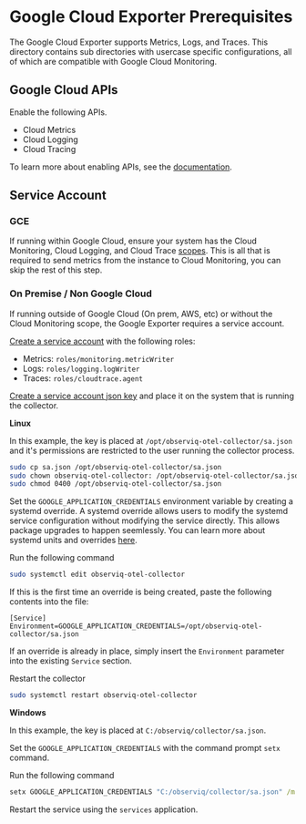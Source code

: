 # Google Cloud Exporter Prerequisites

The Google Cloud Exporter supports Metrics, Logs, and Traces. This directory contains sub directories with usercase
specific configurations, all of which are compatible with Google Cloud Monitoring.

## Google Cloud APIs

Enable the following APIs.
- Cloud Metrics
- Cloud Logging
- Cloud Tracing

To learn more about enabling APIs, see the [documentation](https://cloud.google.com/endpoints/docs/openapi/enable-api).

## Service Account

### GCE

If running within Google Cloud, ensure your system has the Cloud Monitoring, Cloud Logging, and Cloud Trace [scopes](https://developers.google.com/identity/protocols/oauth2/scopes#monitoring). This is all that is required to send metrics from the instance to Cloud Monitoring, you can skip the rest of this step.

### On Premise / Non Google Cloud

If running outside of Google Cloud (On prem, AWS, etc) or without the Cloud Monitoring scope, the Google Exporter requires a service account.

[Create a service account](https://cloud.google.com/iam/docs/creating-managing-service-accounts) with the following roles:
- Metrics: `roles/monitoring.metricWriter`
- Logs: `roles/logging.logWriter`
- Traces: `roles/cloudtrace.agent`

[Create a service account json key](https://cloud.google.com/iam/docs/creating-managing-service-account-keys) and place it on the system that is running the collector. 

**Linux**

In this example, the key is placed at `/opt/observiq-otel-collector/sa.json` and it's permissions are restricted to the user running the collector process.
```bash
sudo cp sa.json /opt/observiq-otel-collector/sa.json
sudo chown observiq-otel-collector: /opt/observiq-otel-collector/sa.json
sudo chmod 0400 /opt/observiq-otel-collector/sa.json
```

Set the `GOOGLE_APPLICATION_CREDENTIALS` environment variable by creating a systemd override. A systemd override allows users to modify the systemd service configuration without modifying the service directly. This allows package upgrades to happen seemlessly. You can learn more about systemd units and overrides [here](https://wiki.archlinux.org/title/systemd#Replacement_unit_files).

Run the following command
```bash
sudo systemctl edit observiq-otel-collector
```

If this is the first time an override is being created, paste the following contents into the file:
```
[Service]
Environment=GOOGLE_APPLICATION_CREDENTIALS=/opt/observiq-otel-collector/sa.json
```

If an override is already in place, simply insert the `Environment` parameter into the existing `Service` section.

Restart the collector
```bash
sudo systemctl restart observiq-otel-collector
```

**Windows**

In this example, the key is placed at `C:/observiq/collector/sa.json`.

Set the `GOOGLE_APPLICATION_CREDENTIALS` with the command prompt `setx` command.

Run the following command
```cmd
setx GOOGLE_APPLICATION_CREDENTIALS "C:/observiq/collector/sa.json" /m
```

Restart the service using the `services` application.

